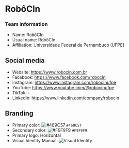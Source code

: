 # RobôCIn
### Team information
- Name: RobôCIn
- Usual name: RobôCIn
- Affiliation: Universidade Federal de Pernambuco (UFPE)

## Social media
- Website: https://www.robocin.com.br
- Facebook: https://www.facebook.com/robocin
- Instagram: https://www.instagram.com/robocinufpe
- YouTube: https://www.youtube.com/@robocinufpe
- TikTok: -
- LinkedIn: https://www.linkedin.com/company/robocin

## Branding
- Primary color: ![#469C57](https://placehold.co/15x15/469C57/469C57.png) `#469C57`
- Secondary color: ![#F9F9F9](https://placehold.co/15x15/F9F9F9/F9F9F9.png) `#F9F9F9` 
- Primary logo: Horizontal
- Visual Identity Manual: ![Visual Identity](https://drive.google.com/file/d/12KQhLZm7lmYWIkskkscVzr2hQm2L88uy/view?usp=sharing)